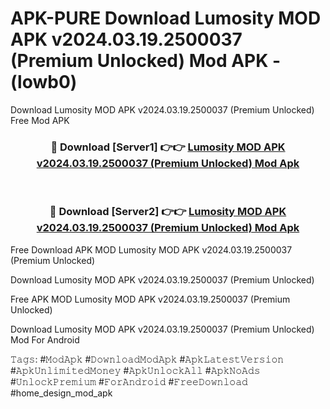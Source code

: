 # APK-PURE Download Lumosity MOD APK v2024.03.19.2500037 (Premium Unlocked) Mod APK - (lowb0)
Download Lumosity MOD APK v2024.03.19.2500037 (Premium Unlocked) Free Mod APK

<div align="center">
<h3>🔴 Download [Server1] 👉👉 <a href="https://apk-comot.site?title=Lumosity_MOD_APK_v2024.03.19.2500037_(Premium_Unlocked)">Lumosity MOD APK v2024.03.19.2500037 (Premium Unlocked) Mod Apk</a></h3><br>

<h3>🔴 Download [Server2] 👉👉 <a href="https://apk-comot.site?title=Lumosity_MOD_APK_v2024.03.19.2500037_(Premium_Unlocked)">Lumosity MOD APK v2024.03.19.2500037 (Premium Unlocked) Mod Apk</a></h3>
</div>


Free Download APK MOD Lumosity MOD APK v2024.03.19.2500037 (Premium Unlocked)

Download Lumosity MOD APK v2024.03.19.2500037 (Premium Unlocked) 

Free APK MOD Lumosity MOD APK v2024.03.19.2500037 (Premium Unlocked) 

Download Lumosity MOD APK v2024.03.19.2500037 (Premium Unlocked) Mod For Android

𝚃𝚊𝚐𝚜: #𝙼𝚘𝚍𝙰𝚙𝚔 #𝙳𝚘𝚠𝚗𝚕𝚘𝚊𝚍𝙼𝚘𝚍𝙰𝚙𝚔 #𝙰𝚙𝚔𝙻𝚊𝚝𝚎𝚜𝚝𝚅𝚎𝚛𝚜𝚒𝚘𝚗 #𝙰𝚙𝚔𝚄𝚗𝚕𝚒𝚖𝚒𝚝𝚎𝚍𝙼𝚘𝚗𝚎𝚢 #𝙰𝚙𝚔𝚄𝚗𝚕𝚘𝚌𝚔𝙰𝚕𝚕 #𝙰𝚙𝚔𝙽𝚘𝙰𝚍𝚜 #𝚄𝚗𝚕𝚘𝚌𝚔𝙿𝚛𝚎𝚖𝚒𝚞𝚖 #𝙵𝚘𝚛𝙰𝚗𝚍𝚛𝚘𝚒𝚍 #𝙵𝚛𝚎𝚎𝙳𝚘𝚠𝚗𝚕𝚘𝚊𝚍 #home_design_mod_apk